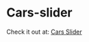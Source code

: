 # Cars-slider

Check it out at: [Cars Slider](https://sound.chaser.github.io/Cars-slider/index.html)
